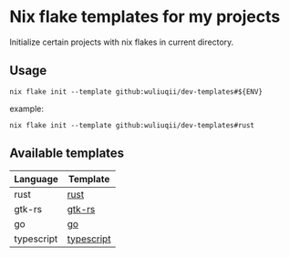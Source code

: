 # Nix flake templates for my projects

Initialize certain projects with nix flakes in current directory.

## Usage

```shell
nix flake init --template github:wuliuqii/dev-templates#${ENV}
```

example:

```shell
nix flake init --template github:wuliuqii/dev-templates#rust
```

## Available templates

| Language   | Template                   |
| ---------- | -------------------------- |
| rust       | [rust](./rust)             |
| gtk-rs     | [gtk-rs](./gtk-rs)         |
| go         | [go](./go)                 |
| typescript | [typescript](./typescript) |
